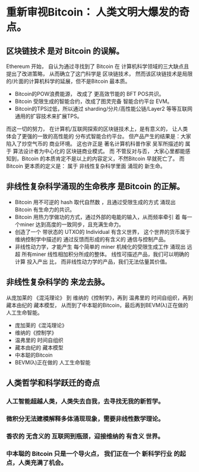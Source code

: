 # 重新审视Bitcoin： 人类文明大爆发的奇点。

## 区块链技术 是对 Bitcoin 的误解。
Ethereum 开始， 自认为通过寻找到了 Bitcoin 在 计算机科学领域的三大缺点且提出了改进策略， 从而确立了这门科学是 区块链技术， 然而该区块链技术是局限的/片面的计算机科学的延展，但不是Bitcoin 最本质。
- Bitcoin的POW浪费能源， 改成了 更高效节能的 BFT POS共识。
- Bitcoin 受限生成的智能合约，改成了图灵完备 智能合约平台 EVM。
- Bitcoin的TPS过低，所以通过 sharding/分片/高性能公链/Layer2 等等互联网通用的扩容技术来扩展TPS。

而这一切的努力， 在计算机/互联网探索的区块链技术上，是有意义的， 让人类 体会了更强的一致的高性能的 分布式智能合约平台。
但产品产生的结果是：大家陷入了炒空气币的 商业环境。 这也许正是 著名计算机科普作家 吴军所描述的 属于 算法设计者为中心化的 区块链商业模式。
而 不管反对与否， 大家心里都能感知到，Bitcoin 的本质肯定不是以上的内容定义，不然Bitcoin 早就死亡了。 
而Bitcoin 更本质的定义是： 属于 非线性复杂科学里面 涌现的 新生命。

## 非线性复杂科学涌现的生命秩序 是Bitcoin 的正解。
- Bitcoin 用不可逆的 hash 取代自然数 ，且通过受限生成的方式 涌现出 Bitcoin 有生命力的共识。
- Bitcoin 用热力学做功的方式，通过外部的电能的输入，从而频率牵引 着 每一个miner 达到高度的一致同步，且充满生命力。
- 创造了一个 带状态的 UTXO的 Individual 有含义世界， 这个世界的货币属于 维纳控制学中描述的 通过反馈而形成的有含义的 通信与控制产品。
- 非线性动力学，才能产生 每个简单的 miner 机械化的受限生成工作 涌现出 远超 所有miner 线性相加积分所成的整体。 线性可描述产品，我们可以明确的计算 投入产出 比， 而非线性动力学的产品，我们无法估量其价值。

## 非线性复杂科学的 来龙去脉。
从庞加莱的 《混沌理论》 到 维纳的《控制学》，再到 温弗里的 时间自组织，再到 藏本由纪的 藏本模型， 从而到了中本聪的Bitcoin，最后再到BEVM(λ)正在做的 人工生命智能。
- 庞加莱的《混沌理论》
- 维纳的《控制学》
- 温弗里的 时间自组织
- 藏本由纪的 藏本模型
- 中本聪的Bitcoin
- BEVM(λ)正在做的 人工生命智能

## 人类哲学和科学跃迁的奇点
### 人工智能超越人类，人类失去自我，去寻找无我的新哲学。
### 微积分无法建模解释多体涌现现象，需要非线性数学理论。
### 香农的 无含义的 互联网到瓶颈，迎接维纳的 有含义 世界。
### 中本聪的 Bitcoin 只是一个导火点， 我们正在一个 新科学行业 的起点，人类充满了机会。
